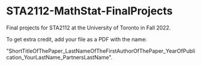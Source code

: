 # STA2112-MathStat-FinalProjects

Final projects for STA2112 at the University of Toronto in Fall 2022.

To get extra credit, add your file as a PDF with the name:

"ShortTitleOfThePaper_LastNameOfTheFirstAuthorOfThePaper_YearOfPublication_YourLastName_PartnersLastName".
